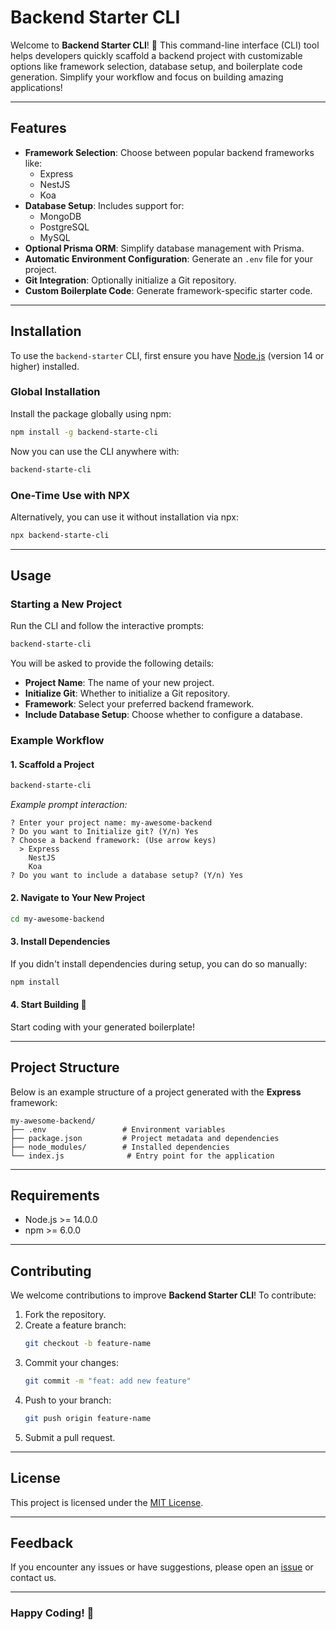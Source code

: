 # Backend Starter CLI

Welcome to **Backend Starter CLI**! 🚀 This command-line interface (CLI) tool helps developers quickly scaffold a backend project with customizable options like framework selection, database setup, and boilerplate code generation. Simplify your workflow and focus on building amazing applications!

---

## Features

- **Framework Selection**: Choose between popular backend frameworks like:
  - Express
  - NestJS
  - Koa
- **Database Setup**: Includes support for:
  - MongoDB
  - PostgreSQL
  - MySQL
- **Optional Prisma ORM**: Simplify database management with Prisma.
- **Automatic Environment Configuration**: Generate an `.env` file for your project.
- **Git Integration**: Optionally initialize a Git repository.
- **Custom Boilerplate Code**: Generate framework-specific starter code.

---

## Installation

To use the `backend-starter` CLI, first ensure you have [Node.js](https://nodejs.org/) (version 14 or higher) installed.

### Global Installation

Install the package globally using npm:
```bash
npm install -g backend-starte-cli
```

Now you can use the CLI anywhere with:
```bash
backend-starte-cli
```

### One-Time Use with NPX

Alternatively, you can use it without installation via npx:
```bash
npx backend-starte-cli
```

---

## Usage

### Starting a New Project

Run the CLI and follow the interactive prompts:
```bash
backend-starte-cli
```

You will be asked to provide the following details:
- **Project Name**: The name of your new project.
- **Initialize Git**: Whether to initialize a Git repository.
- **Framework**: Select your preferred backend framework.
- **Include Database Setup**: Choose whether to configure a database.

### Example Workflow

#### 1. Scaffold a Project
```bash
backend-starte-cli
```
*Example prompt interaction:*
```
? Enter your project name: my-awesome-backend
? Do you want to Initialize git? (Y/n) Yes
? Choose a backend framework: (Use arrow keys)
  > Express
    NestJS
    Koa
? Do you want to include a database setup? (Y/n) Yes
```

#### 2. Navigate to Your New Project
```bash
cd my-awesome-backend
```

#### 3. Install Dependencies
If you didn't install dependencies during setup, you can do so manually:
```bash
npm install
```

#### 4. Start Building 🚀
Start coding with your generated boilerplate!

---

## Project Structure

Below is an example structure of a project generated with the **Express** framework:
```
my-awesome-backend/
├── .env                 # Environment variables
├── package.json         # Project metadata and dependencies
├── node_modules/        # Installed dependencies
└── index.js              # Entry point for the application
```

---

## Requirements

- Node.js >= 14.0.0
- npm >= 6.0.0

---

## Contributing

We welcome contributions to improve **Backend Starter CLI**! To contribute:

1. Fork the repository.
2. Create a feature branch:
   ```bash
   git checkout -b feature-name
   ```
3. Commit your changes:
   ```bash
   git commit -m "feat: add new feature"
   ```
4. Push to your branch:
   ```bash
   git push origin feature-name
   ```
5. Submit a pull request.

---

## License

This project is licensed under the [MIT License](LICENSE).

---

## Feedback

If you encounter any issues or have suggestions, please open an [issue](https://github.com/your-repo/backend-starter/issues) or contact us.

---

### Happy Coding! 🎉
